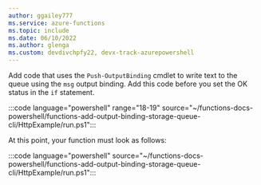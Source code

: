 ```yaml
---
author: ggailey777
ms.service: azure-functions
ms.topic: include
ms.date: 06/10/2022
ms.author: glenga
ms.custom: devdivchpfy22, devx-track-azurepowershell
---
```


Add code that uses the `Push-OutputBinding` cmdlet to write text to the queue using the `msg` output binding. Add this code before you set the OK status in the `if` statement.

:::code language="powershell" range="18-19" source="~/functions-docs-powershell/functions-add-output-binding-storage-queue-cli/HttpExample/run.ps1":::

At this point, your function must look as follows:

:::code language="powershell" source="~/functions-docs-powershell/functions-add-output-binding-storage-queue-cli/HttpExample/run.ps1":::
